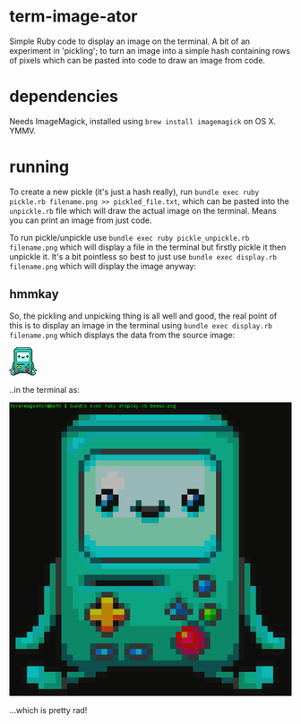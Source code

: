 # term-image-ator

Simple Ruby code to display an image on the terminal. A bit of an experiment in 'pickling'; to turn an image into a simple hash containing rows of pixels which can be pasted into code to draw an image from code.

# dependencies

Needs ImageMagick, installed using `brew install imagemagick` on OS X. YMMV.

# running

To create a new pickle (it's just a hash really), run `bundle exec ruby pickle.rb filename.png >> pickled_file.txt`, which can be pasted into the `unpickle.rb` file which will draw the actual image on the terminal. Means you can print an image from just code.

To run pickle/unpickle use `bundle exec ruby pickle_unpickle.rb filename.png` which will display a file in the terminal but firstly pickle it then unpickle it. It's a bit pointless so best to just use `bundle exec display.rb filename.png` which will display the image anyway:

## hmmkay

So, the pickling and unpicking thing is all well and good, the real point of this is to display an image in the terminal using `bundle exec display.rb filename.png` which displays the data from the source image:

![Input Image](https://raw.githubusercontent.com/betandr/termimageator/master/beemo.png)

..in the terminal as:

![Output Image](https://raw.githubusercontent.com/betandr/termimageator/master/beemo_output.png)

...which is pretty rad!
